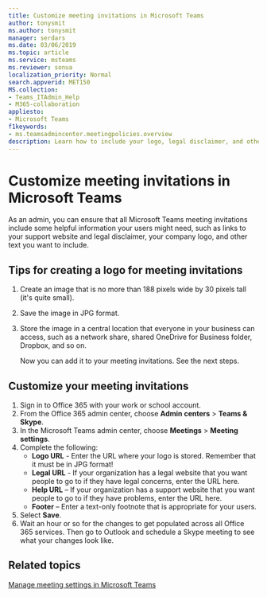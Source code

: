 ```yaml
---
title: Customize meeting invitations in Microsoft Teams
author: tonysmit
ms.author: tonysmit
manager: serdars
ms.date: 03/06/2019
ms.topic: article
ms.service: msteams
ms.reviewer: sonua 
localization_priority: Normal
search.appverid: MET150
MS.collection: 
- Teams_ITAdmin_Help
- M365-collaboration
appliesto: 
- Microsoft Teams
f1keywords: 
- ms.teamsadmincenter.meetingpolicies.overview
description: Learn how to include your logo, legal disclaimer, and other information in your meeting invitations.
---
```


# Customize meeting invitations in Microsoft Teams

As an admin, you can ensure that all Microsoft Teams meeting invitations include some helpful information your users might need, such as links to your support website and legal disclaimer, your company logo, and other text you want to include. 

## Tips for creating a logo for meeting invitations

1. Create an image that is no more than 188 pixels wide by 30 pixels tall (it's quite small).
2. Save the image in JPG format.
3. Store the image in a central location that everyone in your business can access, such as a network share, shared OneDrive for Business folder, Dropbox, and so on.

    Now you can add it to your meeting invitations. See the next steps.

## Customize your meeting invitations

1. Sign in to Office 365 with your work or school account.
2. From the Office 365 admin center, choose **Admin centers** > **Teams & Skype**.
3. In the Microsoft Teams admin center, choose **Meetings** > **Meeting settings**.
4. Complete the following:
    - **Logo URL** - Enter the URL where your logo is stored. Remember that it must be in JPG format!
    - **Legal URL** - If your organization has a legal website that you want people to go to if they have legal concerns, enter the URL here.
    - **Help URL** – If your organization has a support website that you want people to go to if they have problems, enter the URL here.
    - **Footer** – Enter a text-only footnote that is appropriate for your users.
5.	Select **Save**.
6.	Wait an hour or so for the changes to get populated across all Office 365 services. Then go to Outlook and schedule a Skype meeting to see what your changes look like.

## Related topics

[Manage meeting settings in Microsoft Teams](meeting-settings-in-teams.md)